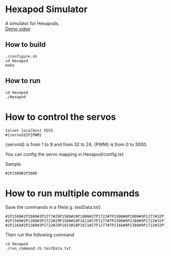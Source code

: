 # Hexapod Simulator
A simulator for Hexapods.  
[Demo video](https://www.youtube.com/watch?v=JohDGAX7GWw)


## How to build

```
./configure.sh
cd Hexapod
make
```

## How to run
```
cd Hexapod
./Hexapod
```
# How to control the servos
```
telnet localhost 5555
#{servoId}P{PWM}  
```
{servoId} is from 1 to 9 and from 32 to 24, {PWM} is from 0 to 3000.

You can config the servo mapping in Hexapod/config.txt.

Sample
```
#1P1500#2P3000
```

# How to run multiple commands
Save the commands in a file(e.g. testData.txt)
```
#1P1500#2P2000#3P1277#29P1500#28P1000#27P1722#7P1500#8P2000#9P1277#32P1833#31P1611#30P1277#4P1166#5P1388#6P1722#26P1833#25P1611#24P1277T400\r\n
#1P1500#2P1388#3P1722#29P1500#28P1611#27P1277#7P1500#8P1388#9P1722#32P1833#31P1000#30P1722#4P1166#5P2000#6P1277#26P1833#25P1000#24P1722T400\r\n
#1P1166#2P1388#3P1722#29P1833#28P1611#27P1277#7P1166#8P1388#9P1722#32P1500#31P1000#30P1722#4P1500#5P2000#6P1277#26P1500#25P1000#24P1722T400\r\n

```

Then run the following command
```
cd Hexapod
./run_command.rb testData.txt
```
